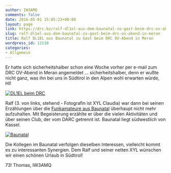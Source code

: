 ```yaml
---
author: IW3AMQ
comments: false
date: 2016-05-01 15:05:23+00:00
layout: page
link: https://drc.bz/ralf-dl1el-aus-dem-baunatal-zu-gast-beim-drc-ov-abend-in-meran/
slug: ralf-dl1el-aus-dem-baunatal-zu-gast-beim-drc-ov-abend-in-meran
title: Ralf DL1EL aus Baunatal zu Gast beim DRC OV-Abend in Meran
wordpress_id: 12110
categories:
- Allgemein
---
```


Er hatte sich sicherheitshalber schon eine Woche vorher per e-mail zum DRC OV-Abend in Meran angemeldet ... sicherheitshalber, denn er wußte nicht ganz, was ihn bei uns in Südtirol in den Alpen wohl erwarten würde, HI!

[![DL1EL beim DRC](https://drc.bz/wp-content/uploads/2016/05/DL1EL-beim-DRC.jpg)](https://drc.bz/wp-content/uploads/2016/05/DL1EL-beim-DRC.jpg)

Ralf (3. von links, stehend - Fotografin ist XYL Claudia) war dann bei seinen Erzählungen über die [Funkamateure aus Baunatal](http://www.funkamateure.net) überhaupt nicht mehr aufzuhalten. Mit Begeisterung erzählte er über die vielen Aktivitäten und über seinen Club, der vom DARC getrennt ist. Baunatal liegt südwestlich von Kassel.

[![Baunatal](https://drc.bz/wp-content/uploads/2016/05/Baunatal.jpg)](https://drc.bz/wp-content/uploads/2016/05/Baunatal.jpg)

Die Kollegen im Baunatal verfolgen dieselben Interessen, vielleicht kommt es zu interessanten Synergien. Dem Ralf und seiner netten XYL wünschen wir einen schönen Urlaub in Südtirol!

73! Thomas, IW3AMQ
